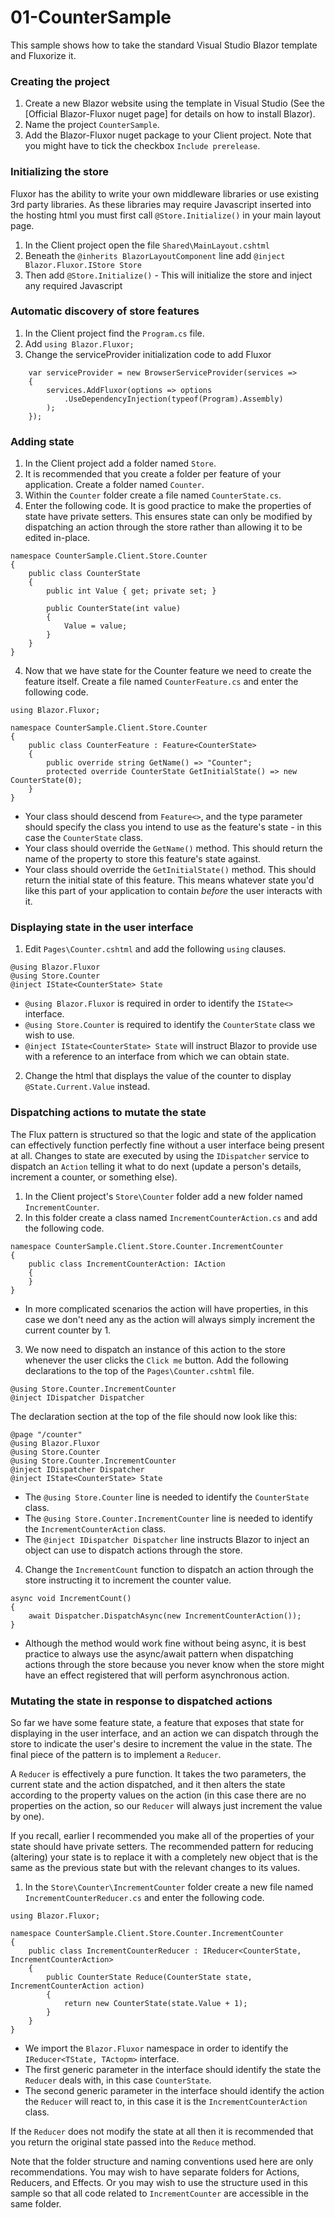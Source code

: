# 01-CounterSample
This sample shows how to take the standard Visual Studio Blazor template and Fluxorize it.

### Creating the project
1. Create a new Blazor website using the template in Visual Studio (See the [Official Blazor-Fluxor nuget page] for details on how to install Blazor).
2. Name the project `CounterSample`.
3. Add the Blazor-Fluxor nuget package to your Client project. Note that you might have to tick the checkbox `Include prerelease`.
 
### Initializing the store
Fluxor has the ability to write your own middleware libraries or use existing 3rd party libraries. As these libraries may require Javascript inserted into the hosting html you must first call `@Store.Initialize()` in your main layout page.
1. In the Client project open the file `Shared\MainLayout.cshtml`
2. Beneath the `@inherits BlazorLayoutComponent` line add `@inject Blazor.Fluxor.IStore Store`
3. Then add `@Store.Initialize()` - This will initialize the store and inject any required Javascript

### Automatic discovery of store features
1. In the Client project find the `Program.cs` file. 
2. Add `using Blazor.Fluxor;`
3. Change the serviceProvider initialization code to add Fluxor
```
	var serviceProvider = new BrowserServiceProvider(services =>
	{
		services.AddFluxor(options => options
			.UseDependencyInjection(typeof(Program).Assembly)
		);
	});
```

### Adding state
1. In the Client project add a folder named `Store`.
2. It is recommended that you create a folder per feature of your application. Create a folder named `Counter`.
3. Within the `Counter` folder create a file named `CounterState.cs`.
3. Enter the following code. It is good practice to make the properties of state have private setters. This ensures state can only be modified by dispatching an action through the store rather than allowing it to be edited in-place.
```
namespace CounterSample.Client.Store.Counter
{
	public class CounterState
	{
		public int Value { get; private set; }

		public CounterState(int value)
		{
			Value = value;
		}
	}
}
```
4. Now that we have state for the Counter feature we need to create the feature itself. Create a file named `CounterFeature.cs` and enter the following code.
```
using Blazor.Fluxor;

namespace CounterSample.Client.Store.Counter
{
	public class CounterFeature : Feature<CounterState>
	{
		public override string GetName() => "Counter";
		protected override CounterState GetInitialState() => new CounterState(0);
	}
}
```
   * Your class should descend from `Feature<>`, and the type parameter should specify the class you intend to use as the feature's state - in this case the `CounterState` class.
   * Your class should override the `GetName()` method. This should return the name of the property to store this feature's state against.
   * Your class should override the `GetInitialState()` method. This should return the initial state of this feature. This means whatever state you'd like this part of your application to contain *before* the user interacts with it.
 
### Displaying state in the user interface
1. Edit `Pages\Counter.cshtml` and add the following `using` clauses.
```
@using Blazor.Fluxor
@using Store.Counter
@inject IState<CounterState> State
```
   * `@using Blazor.Fluxor` is required in order to identify the `IState<>` interface.
   * `@using Store.Counter` is required to identify the `CounterState` class we wish to use.
   * `@inject IState<CounterState> State` will instruct Blazor to provide use with a reference to an interface from which we can obtain state.

2. Change the html that displays the value of the counter to display `@State.Current.Value` instead.

### Dispatching actions to mutate the state
The Flux pattern is structured so that the logic and state of the application can effectively function perfectly fine without a user interface being present at all. Changes to state are executed by using the `IDispatcher` service to dispatch an `Action` telling it what to do next (update a person's details, increment a counter, or something else).

1. In the Client project's `Store\Counter` folder add a new folder named `IncrementCounter`.
2. In this folder create a class named `IncrementCounterAction.cs` and add the following code.
```
namespace CounterSample.Client.Store.Counter.IncrementCounter
{
	public class IncrementCounterAction: IAction
	{
	}
}
```
   * In more complicated scenarios the action will have properties, in this case we don't need any as the action will always simply increment the current counter by 1.
3. We now need to dispatch an instance of this action to the store whenever the user clicks the `Click me` button. Add the following declarations to the top of the `Pages\Counter.cshtml` file.
```
@using Store.Counter.IncrementCounter
@inject IDispatcher Dispatcher
```
The declaration section at the top of the file should now look like this:
```
@page "/counter"
@using Blazor.Fluxor
@using Store.Counter
@using Store.Counter.IncrementCounter
@inject IDispatcher Dispatcher
@inject IState<CounterState> State
```
   * The `@using Store.Counter` line is needed to identify the `CounterState` class.
   * The `@using Store.Counter.IncrementCounter` line is needed to identify the `IncrementCounterAction` class.
   * The `@inject IDispatcher Dispatcher` line instructs Blazor to inject an object can use to dispatch actions through the store.
4. Change the `IncrementCount` function to dispatch an action through the store instructing it to increment the counter value.
```
async void IncrementCount()
{
    await Dispatcher.DispatchAsync(new IncrementCounterAction());
}
```
   * Although the method would work fine without being async, it is best practice to always use the async/await pattern when dispatching actions through the store because you never know when the store might have an effect registered that will perform asynchronous action.
   
### Mutating the state in response to dispatched actions
So far we have some feature state, a feature that exposes that state for displaying in the user interface, and an action we can dispatch through the store to indicate the user's desire to increment the value in the state. The final piece of the pattern is to implement a `Reducer`.

A `Reducer` is effectively a pure function. It takes the two parameters, the current state and the action dispatched, and it then alters the state according to the property values on the action (in this case there are no properties on the action, so our `Reducer` will always just increment the value by one).

If you recall, earlier I recommended you make all of the properties of your state should have private setters. The recommended pattern for reducing (altering) your state is to replace it with a completely new object that is the same as the previous state but with the relevant changes to its values.

1. In the `Store\Counter\IncrementCounter` folder create a new file named `IncrementCounterReducer.cs` and enter the following code.
```
using Blazor.Fluxor;

namespace CounterSample.Client.Store.Counter.IncrementCounter
{
	public class IncrementCounterReducer : IReducer<CounterState, IncrementCounterAction>
	{
		public CounterState Reduce(CounterState state, IncrementCounterAction action)
		{
			return new CounterState(state.Value + 1);
		}
	}
}
```

   * We import the `Blazor.Fluxor` namespace in order to identify the `IReducer<TState, TActopm>` interface.
   * The first generic parameter in the interface should identify the state the `Reducer` deals with, in this case `CounterState`.
   * The second generic parameter in the interface should identify the action the `Reducer` will react to, in this case it is the `IncrementCounterAction` class.
   
If the `Reducer` does not modify the state at all then it is recommended that you return the original state passed into the `Reduce` method.

Note that the folder structure and naming conventions used here are only recommendations. You may wish to have separate folders for Actions, Reducers, and Effects. Or you may wish to use the structure used in this sample so that all code related to `IncrementCounter` are accessible in the same folder.